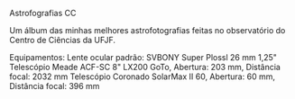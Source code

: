Astrofografias CC

Um álbum das minhas melhores astrofotografias feitas no observatório do Centro de Ciências da UFJF.

Equipamentos:
  Lente ocular padrão: SVBONY Super Plossl 26 mm 1,25"
  Telescópio Meade ACF-SC 8" LX200 GoTo, Abertura: 203 mm, Distância focal: 2032 mm
  Telescópio Coronado SolarMax II 60, Abertura: 60 mm, Distância focal: 396 mm
